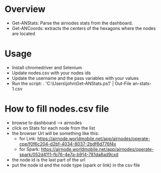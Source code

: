 # Overview
- Get-ANStats: Parse the airnodes stats from the dashboard.
- Get-ANCoords: extracts the centers of the hexagons where the nodes are located

# Usage
- Install chromedriver and Selenium
- Update nodes.csv with your nodes ids
- Update the username and the pass variables with your values
- Run the script: . 'C:\Users\john\Get-ANStats.ps1' | Out-File an-stats-1.csv

# How to fill nodes.csv file
- browse to dashboard --> airnodes
- click on Stats for each node from the list
- the browser Url will be something like this:
  - for Link: https://airnode.worldmobile.net/app/airnodes/operate-cpe/f0f6c204-d2bf-4034-8037-2bdf6d776f4x
  - for Spark: https://airnode.worldmobile.net/app/airnodes/operate-spark/052d4111-fb76-4e7a-b914-781da8ad9cxd
- the node id is the last part of the url
- put the node id and the node type (spark or link) in the csv file
